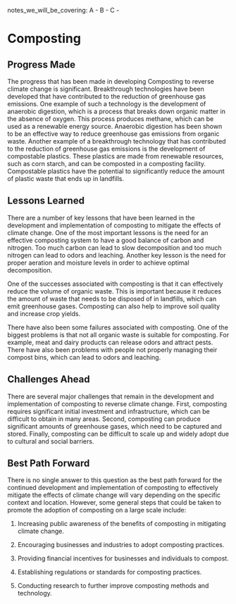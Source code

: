 notes_we_will_be_covering:
A -
B -
C -

# Composting

## Progress Made

The progress that has been made in developing Composting to reverse climate change is significant. Breakthrough technologies have been developed that have contributed to the reduction of greenhouse gas emissions. One example of such a technology is the development of anaerobic digestion, which is a process that breaks down organic matter in the absence of oxygen. This process produces methane, which can be used as a renewable energy source. Anaerobic digestion has been shown to be an effective way to reduce greenhouse gas emissions from organic waste. Another example of a breakthrough technology that has contributed to the reduction of greenhouse gas emissions is the development of compostable plastics. These plastics are made from renewable resources, such as corn starch, and can be composted in a composting facility. Compostable plastics have the potential to significantly reduce the amount of plastic waste that ends up in landfills.

## Lessons Learned

There are a number of key lessons that have been learned in the development and implementation of composting to mitigate the effects of climate change. One of the most important lessons is the need for an effective composting system to have a good balance of carbon and nitrogen. Too much carbon can lead to slow decomposition and too much nitrogen can lead to odors and leaching. Another key lesson is the need for proper aeration and moisture levels in order to achieve optimal decomposition.

One of the successes associated with composting is that it can effectively reduce the volume of organic waste. This is important because it reduces the amount of waste that needs to be disposed of in landfills, which can emit greenhouse gases. Composting can also help to improve soil quality and increase crop yields.

There have also been some failures associated with composting. One of the biggest problems is that not all organic waste is suitable for composting. For example, meat and dairy products can release odors and attract pests. There have also been problems with people not properly managing their compost bins, which can lead to odors and leaching.

## Challenges Ahead

There are several major challenges that remain in the development and implementation of composting to reverse climate change. First, composting requires significant initial investment and infrastructure, which can be difficult to obtain in many areas. Second, composting can produce significant amounts of greenhouse gases, which need to be captured and stored. Finally, composting can be difficult to scale up and widely adopt due to cultural and social barriers.

## Best Path Forward

There is no single answer to this question as the best path forward for the continued development and implementation of composting to effectively mitigate the effects of climate change will vary depending on the specific context and location. However, some general steps that could be taken to promote the adoption of composting on a large scale include:

1. Increasing public awareness of the benefits of composting in mitigating climate change.

2. Encouraging businesses and industries to adopt composting practices.

3. Providing financial incentives for businesses and individuals to compost.

4. Establishing regulations or standards for composting practices.

5. Conducting research to further improve composting methods and technology.
